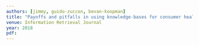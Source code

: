 ```yaml
---
authors: [jimmy, guido-zuccon, bevan-koopman]
title: "Payoffs and pitfalls in using knowledge-bases for consumer health search"
venue: Information Retrieval Journal
year: 2018
pdf: 
---
```

